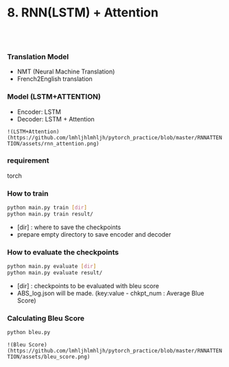 # 8. RNN(LSTM) + Attention

<br>
<br>

### Translation Model
- NMT (Neural Machine Translation)
- French2English translation

### Model (LSTM+ATTENTION)
- Encoder: LSTM
- Decoder: LSTM + Attention

`!(LSTM+Attention)(https://github.com/lmhljhlmhljh/pytorch_practice/blob/master/RNNATTENTION/assets/rnn_attention.png)`

### requirement
torch

### How to train
``` bash
python main.py train [dir]
python main.py train result/
```
- [dir] : where to save the checkpoints
- prepare empty directory to save encoder and decoder

### How to evaluate the checkpoints
``` bash
python main.py evaluate [dir]
python main.py evaluate result/
```
- [dir] : checkpoints to be evaluated with bleu score
- ABS_log.json will be made. (key:value - chkpt_num : Average Blue Score)

### Calculating Bleu Score
``` bash
python bleu.py
```

`!(Bleu Score)(https://github.com/lmhljhlmhljh/pytorch_practice/blob/master/RNNATTENTION/assets/bleu_score.png)`
